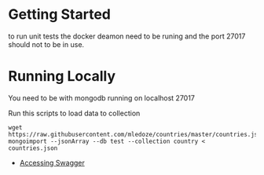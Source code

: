 # Getting Started 

to run unit tests the docker deamon need to be runing and the port 27017 should not to be in use.

# Running Locally

You need to be with mongodb running on localhost 27017

Run this scripts to load data to collection

```shell
wget https://raw.githubusercontent.com/mledoze/countries/master/countries.json
mongoimport --jsonArray --db test --collection country < countries.json
```

* [Accessing Swagger](http://localhost:8080/swagger-ui/index.html)

